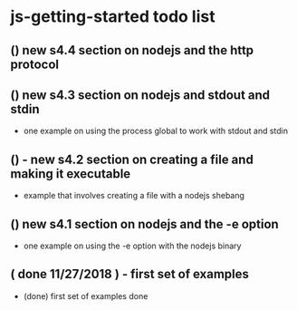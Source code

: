 # js-getting-started todo list

## () new s4.4 section on nodejs and the http protocol

## () new s4.3 section on nodejs and stdout and stdin
* one example on using the process global to work with stdout and stdin

## () - new s4.2 section on creating a file and making it executable
* example that involves creating a file with a nodejs shebang

## () new s4.1 section on nodejs and the -e option
* one example on using the -e option with the nodejs binary

## ( done 11/27/2018 ) - first set of examples
* (done) first set of examples done
